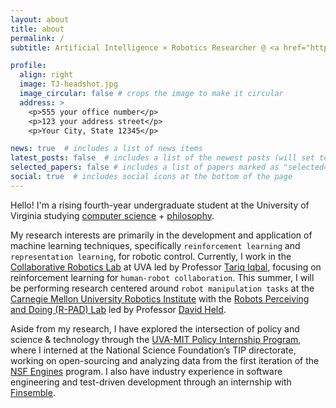 ```yaml
---
layout: about
title: about
permalink: /
subtitle: Artificial Intelligence × Robotics Researcher @ <a href="https://virginia.edu">University of Virginia</a>

profile:
  align: right
  image: TJ-headshot.jpg
  image_circular: false # crops the image to make it circular
  address: >
    <p>555 your office number</p>
    <p>123 your address street</p>
    <p>Your City, State 12345</p>

news: true  # includes a list of news items
latest_posts: false  # includes a list of the newest posts (will set to true once I get a blog going)
selected_papers: false # includes a list of papers marked as "selected={true}" (will set to true once I have publications 😅)
social: true  # includes social icons at the bottom of the page
---
```


Hello! I'm a rising fourth-year undergraduate student at the University of Virginia studying <a href='https://www.cs.virginia.edu/'>computer science<a> + <a href='https://www.philosophy.virginia.edu/'>philosophy</a>.

My research interests are primarily in the development and application of machine learning techniques, specifically `reinforcement learning` and `representation learning`, for robotic control. Currently, I work in the <a href='https://www.collabrobotics.com/'>Collaborative Robotics Lab</a> at UVA led by Professor <a href='http://www.tiqbal.com/'>Tariq Iqbal</a>, focusing on reinforcement learning for `human-robot collaboration`. This summer, I will be performing research centered around `robot manipulation tasks` at the <a href='https://www.ri.cmu.edu/'>Carnegie Mellon University Robotics Institute</a> with the <a href='https://r-pad.github.io/'>Robots Perceiving and Doing (R-PAD) Lab</a> led by Professor <a href='https://davheld.github.io/'>David Held</a>.

Aside from my research, I have explored the intersection of policy and science & technology through the <a href='https://engineering.virginia.edu/future-undergrads/academics/policy-internship-program'>UVA-MIT Policy Internship Program</a>, where I interned at the National Science Foundation’s TIP directorate, working on open-sourcing and analyzing data from the first iteration of the <a href='https://new.nsf.gov/funding/initiatives/regional-innovation-engines'>NSF Engines</a> program. I also have industry experience in software engineering and test-driven development through an internship with <a href='https://finsemble.com/'>Finsemble</a>.
